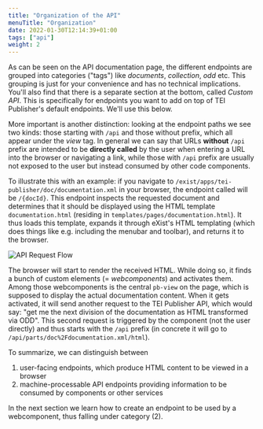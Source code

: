 ```yaml
---
title: "Organization of the API"
menuTitle: "Organization"
date: 2022-01-30T12:14:39+01:00
tags: ["api"]
weight: 2
---
```


As can be seen on the API documentation page, the different endpoints are grouped into categories ("tags") like *documents*, *collection*, *odd* etc. This grouping is just for your convenience and has no technical implications. You'll also find that there is a separate section at the bottom, called *Custom API*. This is specifically for endpoints you want to add on top of TEI Publisher's default endpoints. We'll use this below.

More important is another distinction: looking at the endpoint paths we see two kinds: those starting with `/api` and those without prefix, which all appear under the *view* tag. In general we can say that URLs **without** `/api` prefix are intended to be **directly called** by the user when entering a URL into the browser or navigating a link, while those with `/api` prefix are usually not exposed to the user but instead consumed by other code components.

To illustrate this with an example: if you navigate to `/exist/apps/tei-publisher/doc/documentation.xml` in your browser, the endpoint called will be `/{docId}`. This endpoint inspects the requested document and determines that it should be displayed using the HTML template `documentation.html` (residing in `templates/pages/documentation.html`). It thus loads this template, expands it through eXist's HTML templating (which does things like e.g. including the menubar and toolbar), and returns it to the browser.

![API Request Flow](/images/api-flow.png)

The browser will start to render the received HTML. While doing so, it finds a bunch of custom elements (= *webcomponents*) and activates them. Among those webcomponents is the central `pb-view` on the page, which is supposed to display the actual documentation content. When it gets activated, it will send another request to the TEI Publisher API, which would say: "get me the next division of the documentation as HTML transformed via ODD". This second request is triggered by the component (not the user directly) and thus starts with the `/api` prefix (in concrete it will go to `/api/parts/doc%2Fdocumentation.xml/html`).

To summarize, we can distinguish between

1. user-facing endpoints, which produce HTML content to be viewed in a browser
2. machine-processable API endpoints providing information to be consumed by components or other services

In the next section we learn how to create an endpoint to be used by a webcomponent, thus falling under category (2).